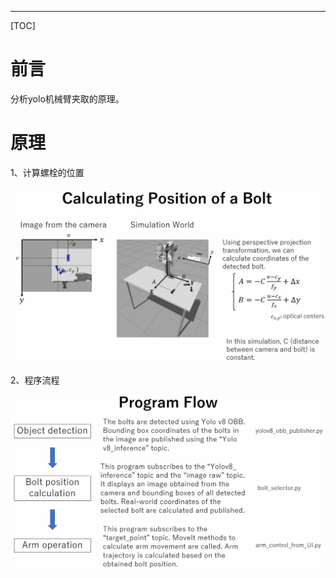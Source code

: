 
---

[TOC]

# 前言

分析yolo机械臂夹取的原理。

# 原理

1、计算螺栓的位置

![alt text](images/image-2.png)

2、程序流程

![alt text](images/image-1.png)